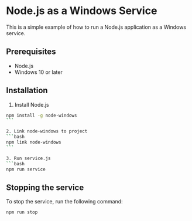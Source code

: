 # Node.js as a Windows Service

This is a simple example of how to run a Node.js application as a Windows service.

## Prerequisites

- Node.js
- Windows 10 or later

## Installation

1. Install Node.js

````bash
npm install -g node-windows
```

2. Link node-windows to project
```bash
npm link node-windows
```

3. Run service.js
```bash
npm run service
````

## Stopping the service

To stop the service, run the following command:

```bash
npm run stop
```
